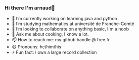 ### Hi there I'm arnaud👋

- 🔭 I’m currently working on learning java and python
- 🌱 I’m studying mathematics at université de Franche-Comté
- 👯 I’m looking to collaborate on anything basic, I'm a noob
- 💬 Ask me about cooking, I know a lot.
- 📫 How to reach me: my github handle @ free.fr
- 😄 Pronouns: he/him/his
- ⚡ Fun fact: I own a large record collection
